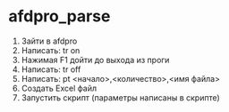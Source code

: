 # afdpro_parse
1. Зайти в afdpro
2. Написать: tr on
3. Нажимая F1 дойти до выхода из проги
4. Написать: tr off
5. Написать: pt <начало>,<количество>,<имя файла>
6. Создать Excel файл
7. Запустить скрипт (параметры написаны в скрипте)
